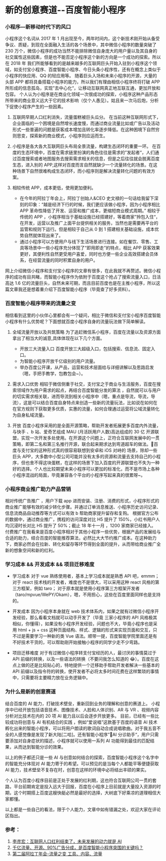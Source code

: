 # 新的创意赛道--百度智能小程序

### 小程序—新移动时代下的风口

小程序这个名词从 2017 年 1 月出现至今，两年时间内，这个新技术刚开始从备受争议、质疑，到现在全面融入生活的各个场景中，其中微信小程序的数量突破了 230 万个，微信小程序的成功当然不能排除微信自身庞大的用户量以及其自身的社交属性这些因素，但是也不能否定小程序这个新的方向是一个成功的探索。所以在 2018 年 我们所能够看到的是越来越多的互联网巨头开始入驻到小程序这个领域，如支付宝小程序、百度智能小程序、今日头条小程序性，还有在概念上类似于小程序的快应用、QQ 的轻应用等。
随着巨头入场和未来小程序的开源，大量的头部 APP 都将具备搭载小程序的能力，所以我们有理由相信小程序终将打破 APP 所形成的信息孤岛，实现”去中心化“，让移动互联网真正地互联互通，更加开放和包容。
个人认为小程序是在商业化领域一次很成功的探索，小程序这种产品形态所带来的商业意义远大于它的技术影响（仅个人愚见）。姑且来一次马后炮，分析下促使小程序产生的一些因素。

1. 互联网早期人口红利消失，流量蛋糕被巨头瓜分。
   在当前这种互联网形式下，企业面临的一个困境是自然增长速度慢，而通过商业流量比如或广告以及活动形式一些普遍的问题是获客成本增加且转化率逐步降低。在这种困境下自然穷则思变，探索新的商业模式，小程序则应运而生。

2. 小程序是各大各大互联网巨头布局全景流量，构建生态闭环的重要一环。
   在百度的生态环境中，百度在需求链里扮演的角色往往是需求的”发起者“，人们通过百度搜索或者地图服务去搜索需求相关的信息，但是之后往往就会脱离百度生态，进入别的 APP,这样对百度而言自然就缺少一个流量转化的场景。在这种场景下自然很难构成生态闭环，而小程序则是解决流量转化问题的有效方案。

3. 相较传统 APP，成本更低，使用更加便利。
   - 在今年的阿拉丁年会上，阿拉丁创始人&CEO 史文禄的一句话给我留下深刻的印象：“越是经济下行的时候，我们更应该做小程序，因为小程序相比 APP 革命性降低了开发、运营和推广成本，更缩短商业模式周期。” 相较于传统的 APP ，小程序相当于基础设施已经搭建好，等着商家”拎包入住“，在开发，运营以及推广上面平台提供相关的服务，当然也是需要再平台的监管和规则下运行。但是相较于自己从 0 到 1 搭建相关基础设施，成本优势自然就体现出来了。
   - 通过小程序可以方便用户与线下生活场景进行连接。如在餐饮、零售、工具等场景中一些小程序充分体现了“即用即走”的特点，相比 APP 获客效果更好，其便利性自然更受用户喜爱，同时也方便一些企业高效搭建会员体系，在经营流量的同时积累自身的用户。

网上介绍微信小程序和支付宝小程序的文章有很多，在此我就不再赘述。微信小程序的成功有目共睹，而智能小程序作为依附于百度这个抢占了搜索流量入口，日活高达 1.6 亿的流量巨头，自然未来可期，而且目前百度也是在主推小程序，所以这篇文章我还是想着重介绍下百度智能小程序（毕竟查了好多资料）。

### 百度智能小程序带来的流量之变

相信看到这里的小伙伴心里都会有一个疑问，相比于微信和支付宝小程序百度智能小程序有什么优势呢？下面想就百度小程序自身的流量玩法做下简单解读。

1. 全域流量开放以及共筑策略
   为了追赶微信系小程序，百度在流量以及资源方面拿出了相当大的诚意,具体体现在以下几个方面。

   - 开放三大流量入口
     百度开放三大超级入口，包括搜索、信息流、固定入口。
   - 为智能小程序开放千亿级别的用户流量。
   - 举办百度公开课，从产品，运营和技术层面给与详细讲解以及思路启发（嗯，手把手教学，包教包会~）。

2. 需求入口优势
   相较于微信侧重于社交，支付宝之于商业与生活服务，百度在搜索领域作为用户需求的起点，再结合百度智能分发的算法 ，自然就可以与用户的切实需求相关联，进而导流到相关小程序中（嗯，重点是导流，导流，导流），这是可以结合百度自身特点来创造一些新的流量玩法，比如说在如何在在官方规则下获取更多优质，实惠的流量，如何合理通过运营将公域流量转化为自身私域流量。

3. 开放
   百度小程序采用的是全面开源策略，帮助开发者拓展更多百度内外流量，与快手 、b 站、爱奇艺组成 MAU (月活跃用户人数)高达组成的 30 亿 开源联盟，实现一次开发多处使用。在开源这个问题上，正符合互联网发展中的一贯策略，即第二名和第三名推行开源，联合起来期求达到弯道超车的做法。百度与支付宝的这种形式真的很容易联想到安卓和 iOS 对峙的 场景，除却一些巨头 APP，大多数中小型公司可能并没有太多的资源和流量去支持自己的小程序，但也舍不得这块蛋糕，在这样的场景下加入百度的开源联盟也不失为一种好的选择。个人也比较期望未来小程序可以更加的标准化，而不是市场上各种小程序混战的局面，毕竟兼容各个平台的小程序写起来真的很累呀~。

### 小程序商业推广助力产品营销

相对传统广告推广 ，用户下载 app 进而安装、注册、消费的形式，小程序形式的商业推广能够有效的减少转化步骤。并通过订单消息推送、小程序历史访问记录、信息流商品自动推荐等方式可以有效 b 帮助商家提升留存和复购。
根据官方公布的数据中，通过商业推广，携程的访问深度对比 H5 提升了 150%，小红书用户人均沉浸时长对比 H5 提升了 50%；截止 18 年十一月 ，1200 家商家已经接入。
付费推广在我看来是百度小程序相对于其他小程序一些优势，根据产品的发展给与合适的助力，结合百度的智能推荐算法，必然比大大节约推广成本。在这种助力下，商家必然会在拉新、转化和留存等环节得到全面的提升，从而带给商业推广全新的想象空间和新的红利。

### 学习成本 && 开发成本 && 项目迁移难度

- 学习成本
  对于 vue 熟练使用者，基本上学习成本就是熟悉 API 吧，emmm；对于 react 技术栈的开发者，难度也不是很大，可以采用这种 react 风格的第三方框架，例如 taro； 对于原本就是使用小程序第三方框架开发者（taro/mpvue/WePY/Okam），嗯，不用担心，这些在百度里面同样也是支持的。

- 开发成本
  因为小程序本身就在 web 技术体系内，如果之就有过微信小程序开发经验，那么看看文档就可以动手开发了（毕竟 三家小程序的 API 风格极其相似，你懂得），如果没有小程序开发经验，问题也不大，毕竟小程序也是采用 html + js + css 这种页面结构、样式、逻辑的形式来实现页面和交互，只不过是需要学习一种新的类 Vue 语法。顺带一提，百度智能学院里面还是有不好技术干货的，可以帮助刚开始接触小程序的同学少走不少弯路。
- 项目迁移难度
  对于有过微信小程序转支付宝经历的人，最讨厌的事情莫过于 API 前缀的转换，以及一些语法的转换（不要问我怎么知道的 😂）。百度在这点上做的还是比较贴心的，特地提供一个迁移助手帮助开发者解决一些基本的 API 前缀以及指令符的转换，使开发者不必将太多时间花费在这样繁琐的事情中，只需要将主要精力放在业务逻辑中。

### 为什么是新的创意赛道

结合百度的 AI 能力，打破技术壁垒，重新回到业务的理解和创意的赛道上。
小程序中已经开放包括语音技术、图像技术、人脸和人体识别、AR 与 VR 、视频内容分析对比技术在内的 20 项 AI 能力且以后会逐步开放更多。
目前，已经有一些比较成功将创意与 AI 有机结合的实践 ，例如“爱说唱”这款基于百度的语音 AI 技术孵化出来的智能小程序，可以将用户朗读的歌词自动合成说唱歌曲。对于我五音不全的人感觉像是发现了新大陆[二哈]。还有智能小程序”AI 分诊助手“，用户只需要添加对自身症状的描述，小程序就可以使用一系列 AI 功能得到最佳的匹配结果，从而达到智能分诊的效果。

以上的例子都还只是一些 AI 与创意如何结合的探索，百度智能小程序这个名字中的智能充分体现对 AI 能力寄于的希望。可以预见的是当每个人都能平等便捷获取 AI 能力，技术壁垒不复存在时，创意在这样的环境中必将结出丰硕的果实。

个人认为百度小程序目前是正处于发展的红利期，这也符合互联网公司一贯的套路，平台前期肯定是投入远大于回报，百度在小程序上目前就是大量投入资源的时期，这个时期搭上百度这艘快艇必然是最好的选择，大树底下好乘凉的道理相信大家都懂。

以上都是一些自己的看法，限于个人能力，文章中如有错漏之处，欢迎大家在评论区指出。

### **参考：**

1. [李彦宏：互联网人口红利结束了，未来发展的动力就是 AI][1]
2. [千亿流量、开源、90%广告分成，是百度智能小程序突围的关键吗？][2]
3. [第二届阿拉丁年会-流量之变 工具、内容、流量][3]

[1]: https://36kr.com/p/5106075.html
[2]: https://36kr.com/p/5167343.html
[3]: https://vzan.com/live/tvchat-978861
